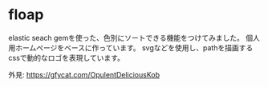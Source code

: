 # floap

elastic seach gemを使った、色別にソートできる機能をつけてみました。
個人用ホームページをベースに作っています。
svgなどを使用し、pathを描画するcssで動的なロゴを表現しています。

外見:
https://gfycat.com/OpulentDeliciousKob
